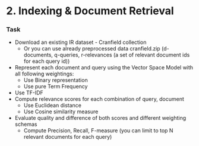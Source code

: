 # 2. Indexing & Document Retrieval
### Task
+ Download an existing IR dataset - Cranfield collection
  + Or you can use already preprocessed data cranfield.zip (d-documents, q-queries, r-relevances (a set of relevant document ids for each query id))
+ Represent each document and query using the Vector Space Model with all following weightings:
  + Use Binary representation
  + Use pure Term Frequency
 + Use TF-IDF
+ Compute relevance scores for each combination of query, document
  + Use Euclidean distance
  + Use Cosine similarity measure
+ Evaluate quality and difference of both scores and different weighting schemas
  + Compute Precision, Recall, F-measure (you can limit to top N relevant documents for each query)
